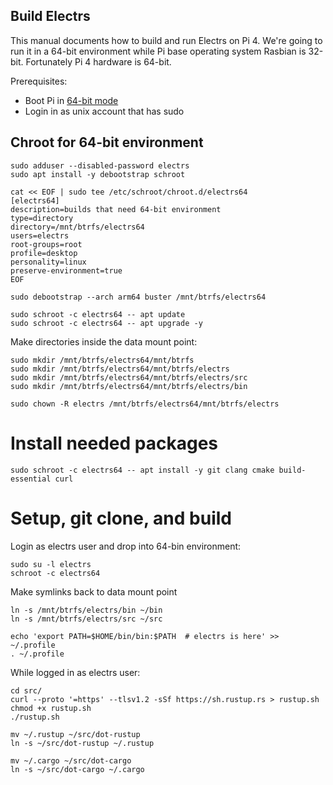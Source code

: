## Build Electrs


This manual documents how to build and run Electrs on Pi 4. We're going to run it in a 64-bit environment while Pi base operating system Rasbian is 32-bit. Fortunately Pi 4 hardware is 64-bit.

Prerequisites:
 * Boot Pi in [64-bit mode](https://medium.com/for-linux-users/how-to-make-your-raspberry-pi-4-faster-with-a-64-bit-kernel-77028c47d653) 
 * Login in as unix account that has sudo


## Chroot for 64-bit environment

```
sudo adduser --disabled-password electrs
sudo apt install -y debootstrap schroot

cat << EOF | sudo tee /etc/schroot/chroot.d/electrs64
[electrs64]
description=builds that need 64-bit environment
type=directory
directory=/mnt/btrfs/electrs64
users=electrs
root-groups=root
profile=desktop
personality=linux
preserve-environment=true
EOF

sudo debootstrap --arch arm64 buster /mnt/btrfs/electrs64

sudo schroot -c electrs64 -- apt update
sudo schroot -c electrs64 -- apt upgrade -y
```

Make directories inside the data mount point:
```
sudo mkdir /mnt/btrfs/electrs64/mnt/btrfs
sudo mkdir /mnt/btrfs/electrs64/mnt/btrfs/electrs
sudo mkdir /mnt/btrfs/electrs64/mnt/btrfs/electrs/src
sudo mkdir /mnt/btrfs/electrs64/mnt/btrfs/electrs/bin

sudo chown -R electrs /mnt/btrfs/electrs64/mnt/btrfs/electrs
```



# Install needed packages
```
sudo schroot -c electrs64 -- apt install -y git clang cmake build-essential curl
```


# Setup, git clone, and build

Login as electrs user and drop into 64-bin environment:
```
sudo su -l electrs
schroot -c electrs64
```

Make symlinks back to data mount point
```
ln -s /mnt/btrfs/electrs/bin ~/bin
ln -s /mnt/btrfs/electrs/src ~/src

echo 'export PATH=$HOME/bin/bin:$PATH  # electrs is here' >> ~/.profile
. ~/.profile
```

While logged in as electrs user:
```
cd src/
curl --proto '=https' --tlsv1.2 -sSf https://sh.rustup.rs > rustup.sh
chmod +x rustup.sh
./rustup.sh

mv ~/.rustup ~/src/dot-rustup
ln -s ~/src/dot-rustup ~/.rustup

mv ~/.cargo ~/src/dot-cargo 
ln -s ~/src/dot-cargo ~/.cargo
```
